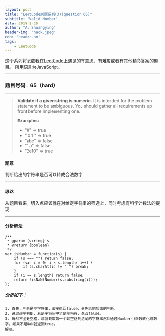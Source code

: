 ```yaml
---
layout: post
title: "LeetCode刷题系列(3)(question 65)"
subtitle: "Valid Number"
date: 2018-1-25
author: "Ai Shuangying"
header-img: "hack.jpeg"
cdn: 'header-on'
tags:
	- LeetCode
---
```


<!-- LeetCode刷题系列(1)(question 3)
=================== -->


这个系列将记载我在[LeetCode](https://leetcode.com)上遇见的有意思、有难度或者有其他精彩答案的题目。
所用语言为JavaScript。

----------


### 题目号码：65（hard）
-------------


> **Validate if a given string is numeric.**
> It is intended for the problem statement to be ambiguous. You should gather all requirements up front before implementing one.
> 
> **Examples:**
> - "0" => true
> - " 0.1 " => true
> - "abc" => false
> - "1 a" => false
> - "2e10" => true

#### 题意
判断给出的字符串是否可以转成合法数字

-------------

#### 思路
从题目看来，切入点应该就在对给定字符串的筛选上，同时考虑有科学计数法的提现

-------------

#### 分析解法
```
/**
 * @param {string} s
 * @return {boolean}
 */
var isNumber = function(s) {
    if (s === "") return false;
    for (var i = 0; i < s.length; i++) {
        if (s.charAt(i) != " ") break;
    }
    if (i == s.length) return false;
    return !isNaN(Number(s.substring(i)));
};
```

##### 分析如下：

	1. 首先，判断是空字符串，直接返回false，避免影响后面的判断。
	2. 通过逐字判断，若是字符串中全是空格符，返回false。
	3. 既然不全是空格，那就截取第一个非空格到结尾的字符串然后通过Number()函数转化成数字，如果不是NaN就返回true。
    解决。

